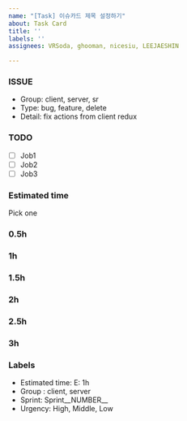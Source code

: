 ```yaml
---
name: "[Task] 이슈카드 제목 설정하기"
about: Task Card
title: ''
labels: ''
assignees: VRSoda, ghooman, nicesiu, LEEJAESHIN

---
```


### ISSUE
- Group: client, server, sr
- Type: bug, feature, delete
- Detail: fix actions from client redux

### TODO
 - [ ] Job1
 - [ ] Job2
 - [ ] Job3

### Estimated time
Pick one

### 0.5h
### 1h
### 1.5h
### 2h
### 2.5h
### 3h

### Labels
- Estimated time: E: 1h
- Group : client, server
- Sprint: Sprint__NUMBER__
- Urgency: High, Middle, Low
